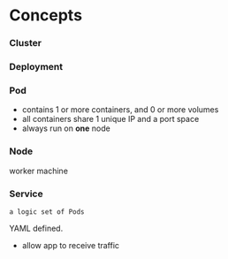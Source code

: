 




# Concepts

### Cluster



### Deployment

### Pod

- contains 1 or more containers, and 0 or more volumes
- all containers share 1 unique IP and a port space
- always run on **one** node

### Node

worker machine

### Service

`a logic set of Pods`

YAML defined.

- allow app to receive traffic
